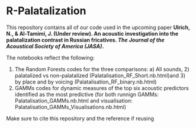# R-Palatalization

This repository contains all of our code used in the upcoming paper **Ulrich, N., & Al-Tamimi, J. (Under review). An acoustic investigation into the palatalization contrast in Russian fricatives. *The Journal of the Acoustical Society of America (JASA)*.**

The notebooks reflect the following:

1. The Random Forests codes for the three comparisons: a) All sounds, 2) palatalized vs non-palatalized (Palatalisation_RF_Short.nb.html)and 3) by place and by voicing (Palatalisation_RF_binary.nb.html)
2. GAMMs codes for dynamic measures of the top six acoustic predictors identified as the most predictive (for both runnign GAMMs: Palatalisation_GAMMs.nb.html and visualisation: Palatalisation_GAMMs_Visualisations.nb.html)

Make sure to cite this repository and the reference if reusing
